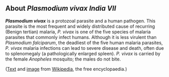 About *Plasmodium vivax India VII* 
----------------------------------



***Plasmodium vivax*** is a protozoal parasite and a human pathogen.
This parasite is the most frequent and widely distributed cause of
recurring (Benign tertian) malaria, *P. vivax* is one of the five
species of malaria parasites that commonly infect humans. Although it is
less virulent than *Plasmodium falciparum*, the deadliest of the five
human malaria parasites, *P. vivax* malaria infections can lead to
severe disease and death, often due to splenomegaly (a pathologically
enlarged spleen). *P. vivax* is carried by the female *Anopheles*
mosquito; the males do not bite.

([Text](http://en.wikipedia.org/wiki/Plasmodium_vivax) and
[image](https://en.wikipedia.org/wiki/File:Plasmodium_vivax_01.png) 
from [Wikipedia](http://en.wikipedia.org/), the free encyclopaedia.)
